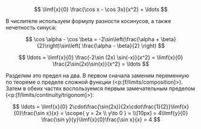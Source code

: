 $$ \limf{x}{0} \frac{\cos x - \cos 3x}{x^2} = \ldots $$

В числителе используем формулу разности косинусов, а также нечетность синуса:

$$ \cos \alpha - \cos \beta = -2\sin\left(\frac{\alpha + \beta}{2}\right)\sin\left( \frac{\alpha - \beta}{2} \right) $$

$$ \ldots = \limf{x}{0} \frac{-2\sin (2x) \sin(-x)}{x^2} = \limf{x}{0} \frac{2\sin(2x)\sin(x)}{x^2} = \ldots $$

Разделим это предел на два. В первом сначала заменим переменную по теореме о пределе сложной функции (<p:[f/limits/composition]>). Затем в обеих частях воспользуемся первым замечательным пределом (<p:[f/limits/continuity/trigonom]>):

$$ \ldots = \limf{x}{0} 2\cdot\frac{\sin(2x)}{2x\cdot\frac{1}{2}}\limf{x}{0}\frac{\sin x}{x} = \scope{ y = 2x \\ y\to 0 } = \\[10px] = 4\limf{y}{0} \frac{\sin y}{y}\limf{x}{0}\frac{\sin x}{x} = 4 $$